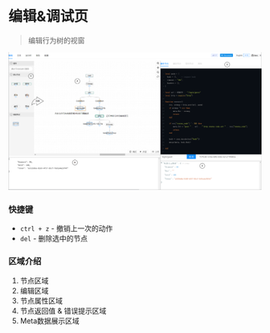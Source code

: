 # 编辑&调试页

> 编辑行为树的视窗

![img](../../res/edit_preview.png)

### 快捷键
* `ctrl + z` - 撤销上一次的动作
* `del` - 删除选中的节点

### 区域介绍
1. 节点区域 
2. 编辑区域
3. 节点属性区域
4. 节点返回值 & 错误提示区域
5. Meta数据展示区域

